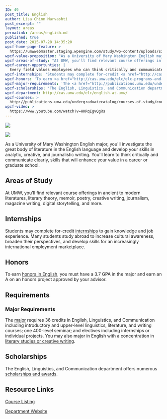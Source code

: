 ```yaml
---
ID: 49
post_title: English
author: Lisa Chinn Marvashti
post_excerpt: ""
layout: areas
permalink: /areas/english.md
published: true
post_date: 2015-07-28 14:35:20
wpcf-home-page-feature: >
  https://umwwebmaster.staging.wpengine.com/study/wp-content/uploads/sites/5/2015/07/Sr-seminar-9e.jpg
wpcf-value-proposition: "As a University of Mary Washington English major, you'll investigate the great body of literature in the English language and develop your skills in analytic, creative, and journalistic writing. You'll learn to think critically and communicate clearly, skills that will enhance your value in a career or graduate school."
wpcf-areas-of-study: "At UMW, you'll find relevant course offerings in ancient to modern literatures, literary theory, memoir, poetry, creative writing, journalism, magazine writing, digital storytelling, and more."
wpcf-career-opportunties: |
  Every field values employees who can think critically and communicate clearly. Recent UMW graduates with English majors report <a href="http://cas.umw.edu/elc/careers/career-preparation/">employment</a> in business, media, schools, government, and NGOs. They're writers, editors, public relations specialists, teachers, IT professionals, lawyers, counselors, community organizers, business owners, and more.
wpcf-internships: 'Students may complete for-credit <a href="http://cas.umw.edu/elc/careers/career-preparation/making-yourself-employable/internships/">internships</a> to gain knowledge and job experience. Many students study abroad to increase cultural awareness, broaden their perspectives, and develop skills for an increasingly international employment marketplace.'
wpcf-honors: 'To earn <a href="http://cas.umw.edu/elc/elc-programs-and-related-information/honors/">honors in English</a>, you must have a 3.7 GPA in the major and earn an A on an honors project approved by your advisor.'
wpcf-major-requirements: 'The <a href="http://publications.umw.edu/undergraduatecatalog/courses-of-study/majors/engl/">major</a> requires 36 credits in English, Linguistics, and Communication including introductory and upper-level linguistics, literature, and writing courses; one 400-level seminar; and electives including internships or individual projects. You may also major in English with a concentration in <a href="http://cas.umw.edu/elc/english-at-umw/requirements-for-the-english-major/">literary studies or creative writing</a>.'
wpcf-scholarships: 'The English, Linguistics, and Communication department offers numerous <a href="http://cas.umw.edu/elc/scholarships-and-prizes/">scholarships and awards</a>.'
wpcf-department: http://cas.umw.edu/elc/english-at-umw/
wpcf-courses: >
  http://publications.umw.edu/undergraduatecatalog/courses-of-study/course-descriptions/engl/
wpcf-video: >
  https://www.youtube.com/watch?v=HKRqIgvQgRs
---
```


<!-- Types Custom Fields: -->
[![](https://umwwebmaster.staging.wpengine.com/study/wp-content/uploads/sites/5/2015/07/Sr-seminar-9e.jpg)](https://umwwebmaster.staging.wpengine.com/study/wp-content/uploads/sites/5/2015/07/Sr-seminar-9e.jpg)
<!-- End home-page-feature -->

<!-- video -->
[![](https://i.ytimg.com/vi/HKRqIgvQgRs/hqdefault.jpg)](https://www.youtube.com/watch?v=HKRqIgvQgRs)
<!-- End video -->

<!-- value-proposition -->
As a University of Mary Washington English major, you'll investigate the great body of literature in the English language and develop your skills in analytic, creative, and journalistic writing. You'll learn to think critically and communicate clearly, skills that will enhance your value in a career or graduate school.
<!-- End value-proposition -->

<!-- areas-of-study -->
## Areas of Study
At UMW, you'll find relevant course offerings in ancient to modern literatures, literary theory, memoir, poetry, creative writing, journalism, magazine writing, digital storytelling, and more.
<!-- End areas-of-study -->

<!-- internships -->
## Internships
Students may complete for-credit [internships](http://cas.umw.edu/elc/careers/career-preparation/making-yourself-employable/internships/) to gain knowledge and job experience. Many students study abroad to increase cultural awareness, broaden their perspectives, and develop skills for an increasingly international employment marketplace.
<!-- End internships -->

<!-- honors -->
## Honors
To earn [honors in English](http://cas.umw.edu/elc/elc-programs-and-related-information/honors/), you must have a 3.7 GPA in the major and earn an A on an honors project approved by your advisor.
<!-- End honors -->

<!-- requirements -->
## Requirements

<!-- major-requirements -->
### Major Requirements
The [major](http://publications.umw.edu/undergraduatecatalog/courses-of-study/majors/engl/) requires 36 credits in English, Linguistics, and Communication including introductory and upper-level linguistics, literature, and writing courses; one 400-level seminar; and electives including internships or individual projects. You may also major in English with a concentration in [literary studies or creative writing](http://cas.umw.edu/elc/english-at-umw/requirements-for-the-english-major/).
<!-- End major-requirements -->

<!-- End requirements -->

<!-- scholarships -->
## Scholarships
The English, Linguistics, and Communication department offers numerous [scholarships and awards](http://cas.umw.edu/elc/scholarships-and-prizes/).
<!-- End scholarships -->

<!-- resource-links -->
## Resource Links

<!-- courses -->
[Course Listing](http://publications.umw.edu/undergraduatecatalog/courses-of-study/course-descriptions/engl/)

<!-- End courses -->


<!-- department -->
[Department Website](http://cas.umw.edu/elc/english-at-umw/)

<!-- End department -->

<!-- End resource-links -->

<!-- End Types Custom Fields -->